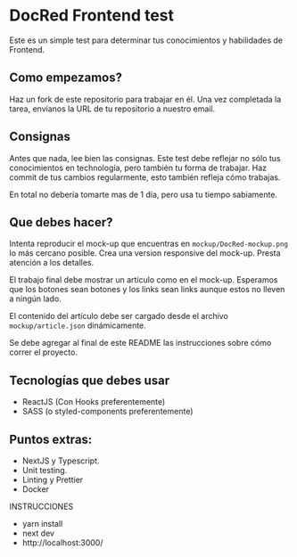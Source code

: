 # DocRed Frontend test
Este es un simple test para determinar tus conocimientos y habilidades de Frontend.

## Como empezamos?
Haz un fork de este repositorio para trabajar en él.
Una vez completada la tarea, envíanos la URL de tu repositorio a nuestro email.

## Consignas

Antes que nada, lee bien las consignas. Este test debe reflejar no sólo tus conocimientos en technología, pero también tu forma de trabajar.
Haz commit de tus cambios regularmente, esto también refleja cómo trabajas.

En total no debería tomarte mas de 1 día, pero usa tu tiempo sabiamente.

## Que debes hacer?

Intenta reproducir el mock-up que encuentras en `mockup/DocRed-mockup.png` lo más cercano posible.
Crea una version responsive del mock-up.
Presta atención a los detalles.

El trabajo final debe mostrar un artículo como en el mock-up. Esperamos que los botones sean botones y los links sean links aunque estos no lleven a ningún lado.

El contenido del artículo debe ser cargado desde el archivo `mockup/article.json` dinámicamente.

Se debe agregar al final de este README las instrucciones sobre cómo correr el proyecto.

Tecnologías que debes usar
----
- ReactJS (Con Hooks preferentemente)
- SASS (o styled-components preferentemente)

Puntos extras:
----
- NextJS y Typescript.
- Unit testing.
- Linting y Prettier
- Docker


INSTRUCCIONES
- yarn install
- next dev
- http://localhost:3000/
